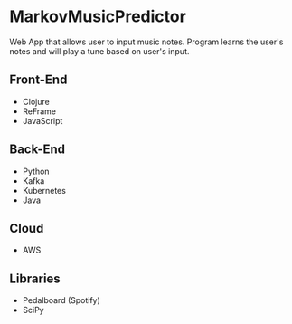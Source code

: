 # MarkovMusicPredictor
Web App that allows user to input music notes. Program learns the user's notes and will play a tune based on user's input. 

## Front-End
* Clojure
* ReFrame
* JavaScript

## Back-End
* Python
* Kafka
* Kubernetes
* Java

## Cloud
* AWS

## Libraries
* Pedalboard (Spotify) 
* SciPy
